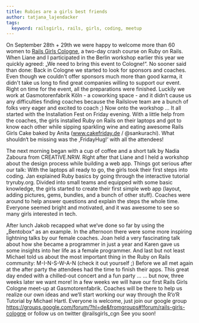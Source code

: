 ```yaml
---
title: Rubies are a girls best friends
author: tatjana_lajendacker
tags:
  keyword: railsgirls, rails, girls, coding, meetup
---
```


On September 28th + 29th we were happy to welcome more than 60 women to
[Rails Girls Cologne](http://railsgirls.com/cologne), a two-day crash course on Ruby on Rails. When Liane and I participated in the Berlin workshop earlier this year we quickly
agreed: „We need to bring this event to Cologne!“. No sooner said than
done: Back in Cologne we started to look for sponsors and coaches. Even
though we couldn't offer sponsors much more than good karma, it didn't
take us long to find great companies willing to support our event. Right
on time for the event, all the preparations were finished. Luckily we
work at Gasmotorenfabrik Köln - a coworking space - and it didn‘t cause
us any difficulties finding coaches because the Railslove team are a
bunch of folks very eager and excited to coach ;)
Now onto the workshop ... It all started with the Installation Fest on
Friday evening. With a little help from the coaches, the girls installed
Ruby on Rails on their laptops and got to know each other while sipping
sparkling wine and eating awesome Rails Girls Cake baked by Anita
(www.cakefriday.de / @sankurachi). What shouldn‘t be missing was the
,FridayHug!‘ with all the attendees!

The next morning began with a cup of coffee and a short talk by Nadia
Zaboura from CREATIVE.NRW. Right after that Liane and I held a workshop
about the design process while building a web app. Things got serious
after our talk: With the laptops all ready to go, the girls took their
first steps into coding. Jan explained Ruby basics by going through the
interactive tutorial tryruby.org. Divided into small teams and equipped
with some basic knowledge, the girls started to create their first
simple web app (layout, adding pictures, gems, bundles, and a bunch of
other stuff). Coaches were around to help answer questions and explain
the steps the whole time.
Everyone seemed bright and motivated, and it was awesome to see so many
girls interested in tech.

After lunch Jakob recapped what we‘ve done so far by using the
„Bentobox“ as an example. In the afternoon there were some more
inspiring lightning talks by our female coaches. Joan held a very
fascinating talk about how she became a programmer in just a year and
Karen gave us some insights into her life as a female programmer. And
last but not least Michael told us about the most important thing in the
Ruby on Rails community: M-I-N-S-W-A-N (check it out yourself ;)
Before we all met again at the after party the attendees had the time to
finish their apps. This great day ended with a chilled-out concert and a
fun party ...
... but now, three weeks later we want more!
In a few weeks we will have our first Rails Girls Cologne meet-up at
Gasmotorenfabrik. Coaches will be there to help us realize our own ideas
and we‘ll start working our way through the R‘o‘R Tutorial by Michael
Hartl. Everyone is welcome, just join our google group
https://groups.google.com/forum/?hl=de&fromgroups#!forum/rails-girls-cologne
or follow us on twitter @railsgirls_cgn
See you soon!
